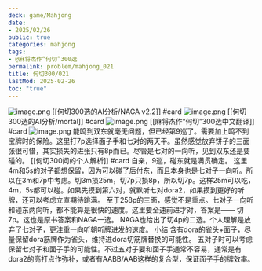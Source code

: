 ```yaml
---
deck: game/Mahjong
date:
- 2025/02/26
public: true
categories: mahjong
tags:
- @麻将杰作“何切”300选
permalink: problem/mahjong_021
title: 何切300/021
lastMod: 2025-02-26
toc: "true"
---
```


![image.png](/assets/image_1740530718143_0.png)
[[何切300选的AI分析/NAGA v2.2]] #card
![image.png](/assets/image_1740530722907_0.png)
[[何切300选的AI分析/mortal]] #card
![image.png](/assets/image_1740530729067_0.png)
[[麻将杰作“何切”300选中文翻译]] #card
![image.png](/assets/image_1740530755220_0.png)
能鸣到双东就毫无问题，但已经第9巡了。需要加上鸣不到宝牌时的保险。这里打7p选择面子手和七对的两天平。虽然感觉放弃饼子的三面张很可惜，其实损失的进张只有8p而已。尽管是七对的一向听，见到双东还是要碰的。
[[何切300问的个人解析]] #card
自亲，9巡，碰东就是满贯确定。
这里4m和5s的对子都想保留，因为可以碰了后付东，而且本身也是七对子一向听。所以在3m和7p中考虑。切3m损25m，切7p只损8p，所以切7p。这样25m可以吃，4m，5s都可以碰。如果先摸到第六对，就默听七对dora2，如果摸到更好的听牌，还可以考虑立直期待跳满。
至于258p的三面，感觉不是重点。七对子一向听和碰东两向听，都不能算是很快的速度。这里要全速前进才对，答案是——
切7p。这也是原书答案和NAGA一选。
NAGA也给出了切4p的二选。个人理解是放弃了七对子，更注重一向听朝听牌进发的速度。
小结
含有dora的雀头+面子，尽量保留dora筋牌作为雀头，维持进dora切筋牌替换的可能性。
五对子时可以考虑保留七对子和面子手的可能性。不过五对子要和面子手通常不容易，通常是有dora2的高打点作弥补，或者有AABB/AAB这样的复合型，保证面子手的牌效率。